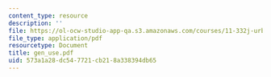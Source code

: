 ```yaml
---
content_type: resource
description: ''
file: https://ol-ocw-studio-app-qa.s3.amazonaws.com/courses/11-332j-urban-design-fall-2003/573a1a28dc547721cb218a338394db65_gen_use.pdf
file_type: application/pdf
resourcetype: Document
title: gen_use.pdf
uid: 573a1a28-dc54-7721-cb21-8a338394db65
---
```

